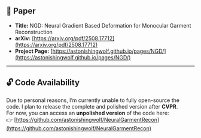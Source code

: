 ## 📄 Paper
- **Title:** NGD: Neural Gradient Based Deformation for Monocular Garment Reconstruction  
- **arXiv:** [https://arxiv.org/pdf/2508.17712](https://arxiv.org/pdf/2508.17712)  
- **Project Page:** [https://astonishingwolf.github.io/pages/NGD/](https://astonishingwolf.github.io/pages/NGD/)  

---

## 🔓 Code Availability  
Due to personal reasons, I’m currently unable to fully open-source the code. I plan to release the complete and polished version after **CVPR**.  
For now, you can access an **unpolished version** of the code here:  
👉 [https://github.com/astonishingwolf/NeuralGarmentRecon](https://github.com/astonishingwolf/NeuralGarmentRecon)
